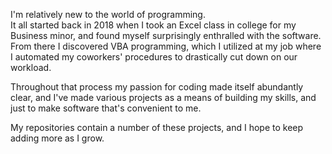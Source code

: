 I'm relatively new to the world of programming.  
It all started back in 2018 when I took an Excel class in college for my Business minor, 
and found myself surprisingly enthralled with the software.  From there I discovered VBA programming,
which I utilized at my job where I automated my coworkers' procedures to drastically cut down on our workload.

Throughout that process my passion for coding made itself abundantly clear,
and I've made various projects as a means of building my skills,
and just to make software that's convenient to me.

My repositories contain a number of these projects, and I hope to keep adding more as I grow.
